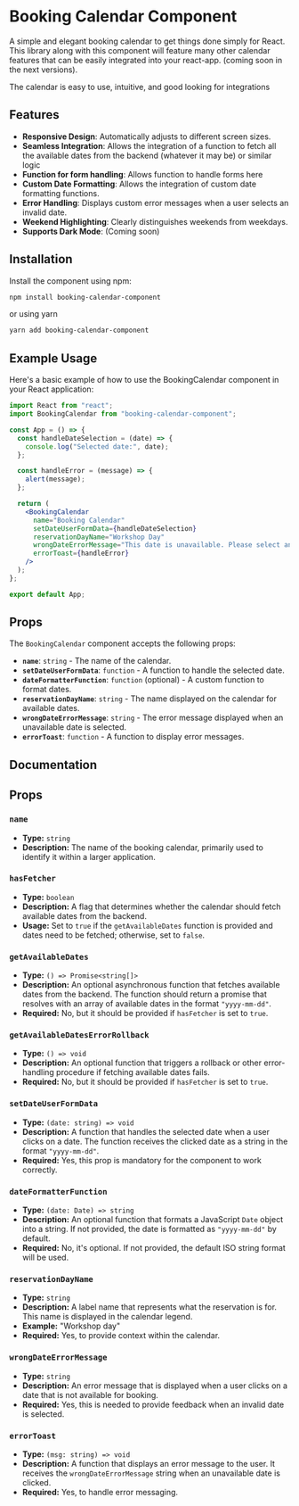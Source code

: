 # Booking Calendar Component

A simple and elegant booking calendar to get things done simply for
React. This library along with this component will feature many other
calendar features that can be easily integrated into your react-app.
(coming soon in the next versions).

The calendar is easy to use, intuitive, and good looking for
integrations

## Features

- **Responsive Design**: Automatically adjusts to different screen sizes.
- **Seamless Integration**: Allows the integration of a function to fetch
all the available dates from the backend (whatever it may be) or similar logic
- **Function for form handling**: Allows function to handle forms here
- **Custom Date Formatting**: Allows the integration of custom date formatting functions.
- **Error Handling**: Displays custom error messages when a user selects an invalid date.
- **Weekend Highlighting**: Clearly distinguishes weekends from weekdays.
- **Supports Dark Mode**: (Coming soon)

## Installation

Install the component using npm:

```bash
npm install booking-calendar-component
```

or using yarn
```bash
yarn add booking-calendar-component
```

## Example Usage
Here's a basic example of how to use the BookingCalendar component in your React application:

```jsx
import React from "react";
import BookingCalendar from "booking-calendar-component";

const App = () => {
  const handleDateSelection = (date) => {
    console.log("Selected date:", date);
  };

  const handleError = (message) => {
    alert(message);
  };

  return (
    <BookingCalendar
      name="Booking Calendar"
      setDateUserFormData={handleDateSelection}
      reservationDayName="Workshop Day"
      wrongDateErrorMessage="This date is unavailable. Please select another date."
      errorToast={handleError}
    />
  );
};

export default App;
```

Props
-----

The `BookingCalendar` component accepts the following props:

-   **`name`**: `string` - The name of the calendar.
-   **`setDateUserFormData`**: `function` - A function to handle the selected date.
-   **`dateFormatterFunction`**: `function` (optional) - A custom function to format dates.
-   **`reservationDayName`**: `string` - The name displayed on the calendar for available dates.
-   **`wrongDateErrorMessage`**: `string` - The error message displayed when an unavailable date is selected.
-   **`errorToast`**: `function` - A function to display error messages.



## Documentation
Props
-----

### `name`

-   **Type:** `string`
-   **Description:** The name of the booking calendar, primarily used to identify it within a larger application.

### `hasFetcher`

-   **Type:** `boolean`
-   **Description:** A flag that determines whether the calendar should fetch available dates from the backend.
-   **Usage:** Set to `true` if the `getAvailableDates` function is provided and dates need to be fetched; otherwise, set to `false`.

### `getAvailableDates`

-   **Type:** `() => Promise<string[]>`
-   **Description:** An optional asynchronous function that fetches available dates from the backend. The function should return a promise that resolves with an array of available dates in the format `"yyyy-mm-dd"`.
-   **Required:** No, but it should be provided if `hasFetcher` is set to `true`.

### `getAvailableDatesErrorRollback`

-   **Type:** `() => void`
-   **Description:** An optional function that triggers a rollback or other error-handling procedure if fetching available dates fails.
-   **Required:** No, but it should be provided if `hasFetcher` is set to `true`.

### `setDateUserFormData`

-   **Type:** `(date: string) => void`
-   **Description:** A function that handles the selected date when a user clicks on a date. The function receives the clicked date as a string in the format `"yyyy-mm-dd"`.
-   **Required:** Yes, this prop is mandatory for the component to work correctly.

### `dateFormatterFunction`

-   **Type:** `(date: Date) => string`
-   **Description:** An optional function that formats a JavaScript `Date` object into a string. If not provided, the date is formatted as `"yyyy-mm-dd"` by default.
-   **Required:** No, it's optional. If not provided, the default ISO string format will be used.

### `reservationDayName`

-   **Type:** `string`
-   **Description:** A label name that represents what the reservation is for. This name is displayed in the calendar legend.
-   **Example:** "Workshop day"
-   **Required:** Yes, to provide context within the calendar.

### `wrongDateErrorMessage`

-   **Type:** `string`
-   **Description:** An error message that is displayed when a user clicks on a date that is not available for booking.
-   **Required:** Yes, this is needed to provide feedback when an invalid date is selected.

### `errorToast`

-   **Type:** `(msg: string) => void`
-   **Description:** A function that displays an error message to the user. It receives the `wrongDateErrorMessage` string when an unavailable date is clicked.
-   **Required:** Yes, to handle error messaging.
